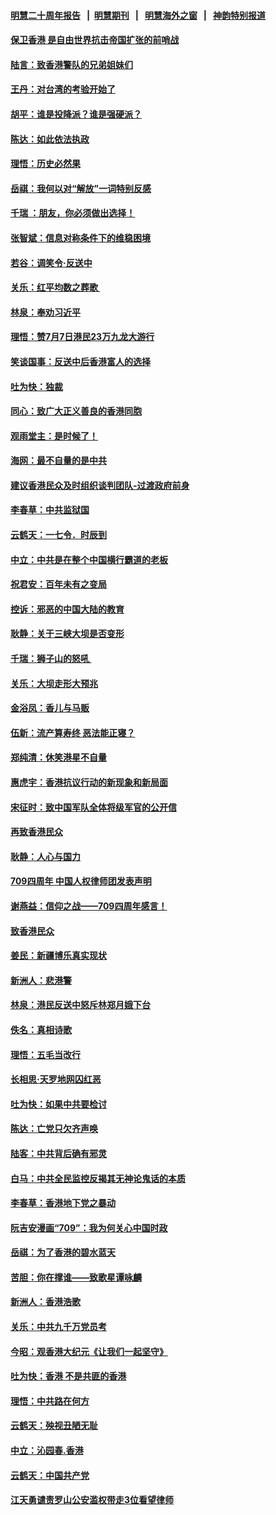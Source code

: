 #### [明慧二十周年报告](https://github.com/gfw-breaker/mh-reports/blob/master/README.md?t=07190309) &nbsp;&nbsp;|&nbsp;&nbsp;[明慧期刊](https://github.com/gfw-breaker/mh-qikan) &nbsp;&nbsp;|&nbsp;&nbsp; [明慧海外之窗](https://github.com/gfw-breaker/mh-news/blob/master/README.md?t=07190309) &nbsp;&nbsp;|&nbsp;&nbsp; [神韵特别报道](https://github.com/gfw-breaker/mh-news/blob/master/shenyun.md?t=07190309) 

#### [保卫香港 是自由世界抗击帝国扩张的前哨战](../pages/nsc993/n11393186.md?t=07190309) 

#### [陆言：致香港警队的兄弟姐妹们](../pages/nsc993/n11392281.md?t=07190309) 

#### [王丹：对台湾的考验开始了](../pages/nsc993/n11391258.md?t=07190309) 

#### [胡平：谁是投降派？谁是强硬派？](../pages/nsc993/n11391224.md?t=07190309) 

#### [陈达：如此依法执政](../pages/nsc993/n11388999.md?t=07190309) 

#### [理悟：历史必然果](../pages/nsc993/n11388741.md?t=07190309) 

#### [岳祺：我何以对“解放”一词特别反感](../pages/nsc993/n11385696.md?t=07190309) 

#### [千瑞 ：朋友，你必须做出选择！](../pages/nsc993/n11384949.md?t=07190309) 

#### [张智斌：信息对称条件下的维稳困境](../pages/nsc993/n11384812.md?t=07190309) 

#### [若谷：调笑令‧反送中](../pages/nsc993/n11383745.md?t=07190309) 

#### [关乐：红平均数之葬歌 ](../pages/nsc993/n11383498.md?t=07190309) 

#### [林泉：奉劝习近平](../pages/nsc993/n11383487.md?t=07190309) 

#### [理悟：赞7月7日港民23万九龙大游行](../pages/nsc993/n11383473.md?t=07190309) 

#### [笑谈国事：反送中后香港富人的选择](../pages/nsc993/n11382020.md?t=07190309) 

#### [吐为快：独裁](../pages/nsc993/n11382755.md?t=07190309) 

#### [同心：致广大正义善良的香港同胞](../pages/nsc993/n11382745.md?t=07190309) 

#### [观雨堂主：是时候了！](../pages/nsc993/n11382737.md?t=07190309) 

#### [海网：最不自量的是中共](../pages/nsc993/n11380440.md?t=07190309) 

#### [建议香港民众及时组织谈判团队-过渡政府前身](../pages/nsc993/n11379909.md?t=07190309) 

#### [李春草：中共监狱国](../pages/nsc993/n11378989.md?t=07190309) 

#### [云鹤天：一七令．时辰到](../pages/nsc993/n11379260.md?t=07190309) 

#### [中立：中共是在整个中国横行霸道的老板](../pages/nsc993/n11378382.md?t=07190309) 

#### [祝君安：百年未有之变局](../pages/nsc993/n11378376.md?t=07190309) 

#### [控诉：邪恶的中国大陆的教育](../pages/nsc993/n11378344.md?t=07190309) 

#### [耿静：关于三峡大坝是否变形](../pages/nsc993/n11375879.md?t=07190309) 

#### [千瑞：狮子山的怒吼 ](../pages/nsc993/n11375644.md?t=07190309) 

#### [关乐：大坝走形大预兆](../pages/nsc993/n11375629.md?t=07190309) 

#### [金浴凤：香儿与马贩](../pages/nsc993/n11375580.md?t=07190309) 

#### [伍新：流产算寿终  恶法能正寝？](../pages/nsc993/n11375581.md?t=07190309) 

#### [郑纯清：休笑港星不自量](../pages/nsc993/n11375555.md?t=07190309) 

#### [惠虎宇：香港抗议行动的新现象和新局面](../pages/nsc993/n11375501.md?t=07190309) 

#### [宋征时：致中国军队全体将级军官的公开信](../pages/nsc993/n11373354.md?t=07190309) 

#### [再致香港民众](../pages/nsc993/n11373870.md?t=07190309) 

#### [耿静：人心与国力](../pages/nsc993/n11373759.md?t=07190309) 

#### [709四周年 中国人权律师团发表声明](../pages/nsc993/n11373565.md?t=07190309) 

#### [谢燕益：信仰之战——709四周年感言！](../pages/nsc993/n11373388.md?t=07190309) 

#### [致香港民众](../pages/nsc993/n11373286.md?t=07190309) 

#### [姜民：新疆博乐真实现状](../pages/nsc993/n11371223.md?t=07190309) 

#### [新洲人：悲港警](../pages/nsc993/n11371174.md?t=07190309) 

#### [林泉：港民反送中怒斥林郑月娥下台](../pages/nsc993/n11370676.md?t=07190309) 

#### [佚名：真相诗歌](../pages/nsc993/n11370666.md?t=07190309) 

#### [理悟：五毛当改行](../pages/nsc993/n11369314.md?t=07190309) 

#### [长相思‧天罗地网囚红恶](../pages/nsc993/n11368444.md?t=07190309) 

#### [吐为快：如果中共要检讨](../pages/nsc993/n11368441.md?t=07190309) 

#### [陈达：亡党只欠齐声唤](../pages/nsc993/n11367838.md?t=07190309) 

#### [陆客：中共背后确有邪灵](../pages/nsc993/n11365263.md?t=07190309) 

#### [白马：中共全民监控反揭其无神论鬼话的本质](../pages/nsc993/n11365236.md?t=07190309) 

#### [李春草：香港地下党之暴动](../pages/nsc993/n11365210.md?t=07190309) 

#### [阮吉安漫画“709”：我为何关心中国时政](../pages/nsc993/n11362127.md?t=07190309) 

#### [岳祺：为了香港的碧水蓝天](../pages/nsc993/n11362627.md?t=07190309) 

#### [苦胆：你在撑谁——致歌星谭咏麟](../pages/nsc993/n11361348.md?t=07190309) 

#### [新洲人：香港浩歌](../pages/nsc993/n11361334.md?t=07190309) 

#### [关乐：中共九千万党员考](../pages/nsc993/n11361304.md?t=07190309) 

#### [今昭：观香港大纪元《让我们一起坚守》](../pages/nsc993/n11361244.md?t=07190309) 

#### [吐为快：香港  不是共匪的香港](../pages/nsc993/n11360918.md?t=07190309) 

#### [理悟：中共路在何方](../pages/nsc993/n11360509.md?t=07190309) 

#### [云鹤天：殃视丑陋无耻](../pages/nsc993/n11358872.md?t=07190309) 

#### [中立：沁园春.香港](../pages/nsc993/n11358843.md?t=07190309) 

#### [云鹤天：中国共产党](../pages/nsc993/n11356465.md?t=07190309) 

#### [江天勇谴责罗山公安滥权带走3位看望律师](../pages/nsc993/n11356042.md?t=07190309) 

